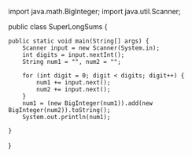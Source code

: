 import java.math.BigInteger;
import java.util.Scanner;

public class SuperLongSums {

	public static void main(String[] args) {
		Scanner input = new Scanner(System.in);
		int digits = input.nextInt();
		String num1 = "", num2 = "";

		for (int digit = 0; digit < digits; digit++) {
			num1 += input.next();
			num2 += input.next();
		}
		num1 = (new BigInteger(num1)).add(new BigInteger(num2)).toString();
		System.out.println(num1);
		
	}
}
